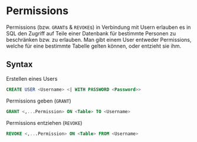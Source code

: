 # Permissions

Permissions (bzw. `GRANT`s & `REVOKE`s) in Verbindung mit Usern erlauben es in SQL den Zugriff auf Teile einer Datenbank für bestimmte Personen zu beschränken bzw. zu erlauben. Man gibt einem User entweder Permissions, welche für eine bestimmte Tabelle gelten können, oder entzieht sie ihm. 



## Syntax

Erstellen eines Users

```sql
CREATE USER <Username> <| WITH PASSWORD <Password>>
```

Permissions geben (`GRANT`)

```sql
GRANT <,...Permission> ON <Table> TO <Username>
```



Permissions entziehen (`REVOKE`)

```sql
REVOKE <,...Permission> ON <Table> FROM <Username>
```

